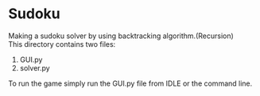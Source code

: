 # Sudoku
Making a sudoku solver by using backtracking algorithm.(Recursion)  
This directory contains two files:
1. GUI.py
2. solver.py

To run the game simply run the GUI.py file from IDLE or the command line.
